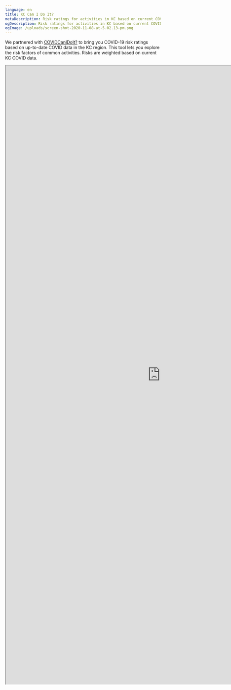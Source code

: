 ```yaml
---
language: en
title: KC Can I Do It?
metaDescription: Risk ratings for activities in KC based on current COVID-19 data.
ogDescription: Risk ratings for activities in KC based on current COVID-19 data.
ogImage: /uploads/screen-shot-2020-11-08-at-5.02.13-pm.png
---
```

We partnered with [COVIDCanIDoIt?](https://covidcanidoit.com/US/all) to bring you COVID-19 risk ratings based on up-to-date COVID data in the KC region. This tool lets you explore the risk factors of common activities. Risks are weighted based on current KC COVID data.

<iframe width=1000 height=2000 src="https://covidcanidoit.com/US/kansas-city/?embed=true&regionlock=true" scrolling="no">
    </iframe>